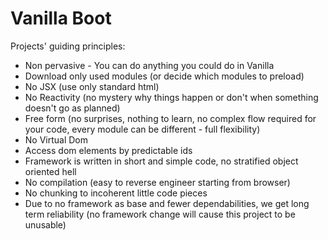 # Vanilla Boot

Projects' guiding principles:

* Non pervasive - You can do anything you could do in Vanilla
* Download only used modules (or decide which modules to preload)
* No JSX (use only standard html)
* No Reactivity (no mystery why things happen or don't when something doesn't go as planned)
* Free form (no surprises, nothing to learn, no complex flow required for your code, every module can be different - full flexibility)
* No Virtual Dom
* Access dom elements by predictable ids
* Framework is written in short and simple code, no stratified object oriented hell
* No compilation (easy to reverse engineer starting from browser)
* No chunking to incoherent little code pieces
* Due to no framework as base and fewer dependabilities, we get long term reliability (no framework change will cause this project to be unusable)

